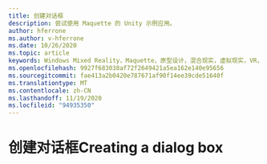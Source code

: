 ```yaml
---
title: 创建对话框
description: 尝试使用 Maquette 的 Unity 示例应用。
author: hferrone
ms.author: v-hferrone
ms.date: 10/26/2020
ms.topic: article
keywords: Windows Mixed Reality，Maquette，原型设计，混合现实，虚拟现实，VR，先生，反馈，反馈中心，bug
ms.openlocfilehash: 9927f683038af72f2649421a5ea162e140e95656
ms.sourcegitcommit: fae413a2b0420e787671af90f14ee39cde51640f
ms.translationtype: MT
ms.contentlocale: zh-CN
ms.lasthandoff: 11/19/2020
ms.locfileid: "94935350"
---
```

# <a name="creating-a-dialog-box"></a><span data-ttu-id="060f5-104">创建对话框</span><span class="sxs-lookup"><span data-stu-id="060f5-104">Creating a dialog box</span></span> 

<!-- TODO(Harrison/Stefan): Need cool header image from tutorial -->

<!-- TODO(Stefan): Create tutorial content and screenshots -->

